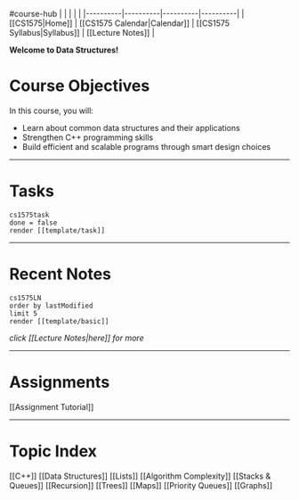 #course-hub
|  |  |  |  |
|----------|----------|----------|----------|
| [[CS1575|Home]] | [[CS1575 Calendar|Calendar]] | [[CS1575 Syllabus|Syllabus]] | [[Lecture Notes]] |

**Welcome to Data Structures!**

# Course Objectives

In this course, you will:
* Learn about common data structures and their applications
* Strengthen C++ programming skills
* Build efficient and scalable programs through smart design choices

---
# Tasks

```query
cs1575task
done = false
render [[template/task]]
```

---
# Recent Notes

```query
cs1575LN
order by lastModified
limit 5
render [[template/basic]]
```
_click [[Lecture Notes|here]] for more_

---
# Assignments

  [[Assignment Tutorial]]
  
---
# Topic Index
  [[C++]]
  [[Data Structures]]
  [[Lists]]
  [[Algorithm Complexity]]
  [[Stacks & Queues]]
  [[Recursion]]
  [[Trees]]
  [[Maps]]
  [[Priority Queues]]
  [[Graphs]]
